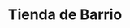 ---
title: "Tienda de Barrio"
url: /ciudad-satelite/tienda-de-barrio-avenida-del-policia-3/
shop: Lebensmittel
---